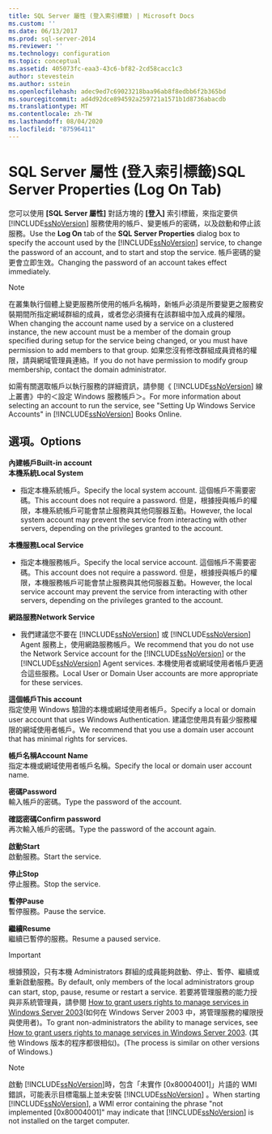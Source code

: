 ```yaml
---
title: SQL Server 屬性 (登入索引標籤) | Microsoft Docs
ms.custom: ''
ms.date: 06/13/2017
ms.prod: sql-server-2014
ms.reviewer: ''
ms.technology: configuration
ms.topic: conceptual
ms.assetid: 405073fc-eaa3-43c6-bf82-2cd58cacc1c3
author: stevestein
ms.author: sstein
ms.openlocfilehash: adec9ed7c69023218baa96ab8f8edbb6f2b365bd
ms.sourcegitcommit: ad4d92dce894592a259721a1571b1d8736abacdb
ms.translationtype: MT
ms.contentlocale: zh-TW
ms.lasthandoff: 08/04/2020
ms.locfileid: "87596411"
---
```

# <a name="sql-server-properties-log-on-tab"></a><span data-ttu-id="07249-102">SQL Server 屬性 (登入索引標籤)</span><span class="sxs-lookup"><span data-stu-id="07249-102">SQL Server Properties (Log On Tab)</span></span>
  <span data-ttu-id="07249-103">您可以使用 **[SQL Server 屬性]** 對話方塊的 **[登入]** 索引標籤，來指定要供 [!INCLUDE[ssNoVersion](../../includes/ssnoversion-md.md)] 服務使用的帳戶、變更帳戶的密碼，以及啟動和停止該服務。</span><span class="sxs-lookup"><span data-stu-id="07249-103">Use the **Log On** tab of the **SQL Server Properties** dialog box to specify the account used by the [!INCLUDE[ssNoVersion](../../includes/ssnoversion-md.md)] service, to change the password of an account, and to start and stop the service.</span></span> <span data-ttu-id="07249-104">帳戶密碼的變更會立即生效。</span><span class="sxs-lookup"><span data-stu-id="07249-104">Changing the password of an account takes effect immediately.</span></span>  
  
> [!NOTE]  
>  <span data-ttu-id="07249-105">在叢集執行個體上變更服務所使用的帳戶名稱時，新帳戶必須是所要變更之服務安裝期間所指定網域群組的成員，或者您必須擁有在該群組中加入成員的權限。</span><span class="sxs-lookup"><span data-stu-id="07249-105">When changing the account name used by a service on a clustered instance, the new account must be a member of the domain group specified during setup for the service being changed, or you must have permission to add members to that group.</span></span> <span data-ttu-id="07249-106">如果您沒有修改群組成員資格的權限，請與網域管理員連絡。</span><span class="sxs-lookup"><span data-stu-id="07249-106">If you do not have permission to modify group membership, contact the domain administrator.</span></span>  
>   
>  <span data-ttu-id="07249-107">如需有關選取帳戶以執行服務的詳細資訊，請參閱《 [!INCLUDE[ssNoVersion](../../includes/ssnoversion-md.md)] 線上叢書》中的＜設定 Windows 服務帳戶＞。</span><span class="sxs-lookup"><span data-stu-id="07249-107">For more information about selecting an account to run the service, see "Setting Up Windows Service Accounts" in [!INCLUDE[ssNoVersion](../../includes/ssnoversion-md.md)] Books Online.</span></span>  
  
## <a name="options"></a><span data-ttu-id="07249-108">選項。</span><span class="sxs-lookup"><span data-stu-id="07249-108">Options</span></span>  
 <span data-ttu-id="07249-109">**內建帳戶**</span><span class="sxs-lookup"><span data-stu-id="07249-109">**Built-in account**</span></span>  
 <span data-ttu-id="07249-110">**本機系統**</span><span class="sxs-lookup"><span data-stu-id="07249-110">**Local System**</span></span>  
 -   <span data-ttu-id="07249-111">指定本機系統帳戶。</span><span class="sxs-lookup"><span data-stu-id="07249-111">Specify the local system account.</span></span> <span data-ttu-id="07249-112">這個帳戶不需要密碼。</span><span class="sxs-lookup"><span data-stu-id="07249-112">This account does not require a password.</span></span> <span data-ttu-id="07249-113">但是，根據授與帳戶的權限，本機系統帳戶可能會禁止服務與其他伺服器互動。</span><span class="sxs-lookup"><span data-stu-id="07249-113">However, the local system account may prevent the service from interacting with other servers, depending on the privileges granted to the account.</span></span>  
  
 <span data-ttu-id="07249-114">**本機服務**</span><span class="sxs-lookup"><span data-stu-id="07249-114">**Local Service**</span></span>  
 -   <span data-ttu-id="07249-115">指定本機服務帳戶。</span><span class="sxs-lookup"><span data-stu-id="07249-115">Specify the local service account.</span></span> <span data-ttu-id="07249-116">這個帳戶不需要密碼。</span><span class="sxs-lookup"><span data-stu-id="07249-116">This account does not require a password.</span></span> <span data-ttu-id="07249-117">但是，根據授與帳戶的權限，本機服務帳戶可能會禁止服務與其他伺服器互動。</span><span class="sxs-lookup"><span data-stu-id="07249-117">However, the local service account may prevent the service from interacting with other servers, depending on the privileges granted to the account.</span></span>  
  
 <span data-ttu-id="07249-118">**網路服務**</span><span class="sxs-lookup"><span data-stu-id="07249-118">**Network Service**</span></span>  
 -   <span data-ttu-id="07249-119">我們建議您不要在 [!INCLUDE[ssNoVersion](../../includes/ssnoversion-md.md)] 或 [!INCLUDE[ssNoVersion](../../includes/ssnoversion-md.md)] Agent 服務上，使用網路服務帳戶。</span><span class="sxs-lookup"><span data-stu-id="07249-119">We recommend that you do not use the Network Service account for the [!INCLUDE[ssNoVersion](../../includes/ssnoversion-md.md)] or the [!INCLUDE[ssNoVersion](../../includes/ssnoversion-md.md)] Agent services.</span></span> <span data-ttu-id="07249-120">本機使用者或網域使用者帳戶更適合這些服務。</span><span class="sxs-lookup"><span data-stu-id="07249-120">Local User or Domain User accounts are more appropriate for these services.</span></span>  
  
 <span data-ttu-id="07249-121">**這個帳戶**</span><span class="sxs-lookup"><span data-stu-id="07249-121">**This account**</span></span>  
 <span data-ttu-id="07249-122">指定使用 Windows 驗證的本機或網域使用者帳戶。</span><span class="sxs-lookup"><span data-stu-id="07249-122">Specify a local or domain user account that uses Windows Authentication.</span></span> <span data-ttu-id="07249-123">建議您使用具有最少服務權限的網域使用者帳戶。</span><span class="sxs-lookup"><span data-stu-id="07249-123">We recommend that you use a domain user account that has minimal rights for services.</span></span>  
  
 <span data-ttu-id="07249-124">**帳戶名稱**</span><span class="sxs-lookup"><span data-stu-id="07249-124">**Account Name**</span></span>  
 <span data-ttu-id="07249-125">指定本機或網域使用者帳戶名稱。</span><span class="sxs-lookup"><span data-stu-id="07249-125">Specify the local or domain user account name.</span></span>  
  
 <span data-ttu-id="07249-126">**密碼**</span><span class="sxs-lookup"><span data-stu-id="07249-126">**Password**</span></span>  
 <span data-ttu-id="07249-127">輸入帳戶的密碼。</span><span class="sxs-lookup"><span data-stu-id="07249-127">Type the password of the account.</span></span>  
  
 <span data-ttu-id="07249-128">**確認密碼**</span><span class="sxs-lookup"><span data-stu-id="07249-128">**Confirm password**</span></span>  
 <span data-ttu-id="07249-129">再次輸入帳戶的密碼。</span><span class="sxs-lookup"><span data-stu-id="07249-129">Type the password of the account again.</span></span>  
  
 <span data-ttu-id="07249-130">**啟動**</span><span class="sxs-lookup"><span data-stu-id="07249-130">**Start**</span></span>  
 <span data-ttu-id="07249-131">啟動服務。</span><span class="sxs-lookup"><span data-stu-id="07249-131">Start the service.</span></span>  
  
 <span data-ttu-id="07249-132">**停止**</span><span class="sxs-lookup"><span data-stu-id="07249-132">**Stop**</span></span>  
 <span data-ttu-id="07249-133">停止服務。</span><span class="sxs-lookup"><span data-stu-id="07249-133">Stop the service.</span></span>  
  
 <span data-ttu-id="07249-134">**暫停**</span><span class="sxs-lookup"><span data-stu-id="07249-134">**Pause**</span></span>  
 <span data-ttu-id="07249-135">暫停服務。</span><span class="sxs-lookup"><span data-stu-id="07249-135">Pause the service.</span></span>  
  
 <span data-ttu-id="07249-136">**繼續**</span><span class="sxs-lookup"><span data-stu-id="07249-136">**Resume**</span></span>  
 <span data-ttu-id="07249-137">繼續已暫停的服務。</span><span class="sxs-lookup"><span data-stu-id="07249-137">Resume a paused service.</span></span>  
  
> [!IMPORTANT]  
>  <span data-ttu-id="07249-138">根據預設，只有本機 Administrators 群組的成員能夠啟動、停止、暫停、繼續或重新啟動服務。</span><span class="sxs-lookup"><span data-stu-id="07249-138">By default, only members of the local administrators group can start, stop, pause, resume or restart a service.</span></span> <span data-ttu-id="07249-139">若要將管理服務的能力授與非系統管理員，請參閱 [How to grant users rights to manage services in Windows Server 2003](https://support.microsoft.com/kb/325349)(如何在 Windows Server 2003 中，將管理服務的權限授與使用者)。</span><span class="sxs-lookup"><span data-stu-id="07249-139">To grant non-administrators the ability to manage services, see [How to grant users rights to manage services in Windows Server 2003](https://support.microsoft.com/kb/325349).</span></span> <span data-ttu-id="07249-140">(其他 Windows 版本的程序都很相似)。</span><span class="sxs-lookup"><span data-stu-id="07249-140">(The process is similar on other versions of Windows.)</span></span>  
  
> [!NOTE]  
>  <span data-ttu-id="07249-141">啟動 [!INCLUDE[ssNoVersion](../../includes/ssnoversion-md.md)]時，包含「未實作 [0x80004001]」片語的 WMI 錯誤，可能表示目標電腦上並未安裝 [!INCLUDE[ssNoVersion](../../includes/ssnoversion-md.md)] 。</span><span class="sxs-lookup"><span data-stu-id="07249-141">When starting [!INCLUDE[ssNoVersion](../../includes/ssnoversion-md.md)], a WMI error containing the phrase "not implemented [0x80004001]" may indicate that [!INCLUDE[ssNoVersion](../../includes/ssnoversion-md.md)] is not installed on the target computer.</span></span>  
  
  
